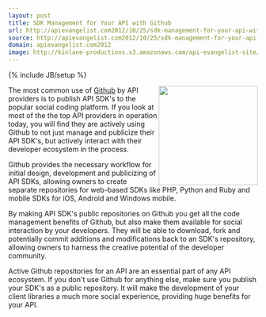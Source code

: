 ```yaml
---
layout: post
title: SDK Management for Your API with Github
url: http://apievangelist.com2012/10/25/sdk-management-for-your-api-with-github/
source: http://apievangelist.com2012/10/25/sdk-management-for-your-api-with-github/
domain: apievangelist.com2012
image: http://kinlane-productions.s3.amazonaws.com/api-evangelist-site/blog/github-logo-basic.png
---
```

{% include JB/setup %}<p>
     <a title="Github" href="https://github.com/"><img src="https://s3.amazonaws.com/kinlane-productions/api-evangelist/github/github-logo.png"  width="200" align="right" /></a>
</p>
<p>
     The most common use of <a title="Github" href="http://www.github.com">Github</a> by API providers is to publish API SDK's to the popular social coding platform. If you look at most of the the top API providers in operation today, you will find they are actively using Github to not just manage and publicize their API SDK's, but actively interact with their developer ecosystem in the process.
</p>
<p>
     Github provides the necessary workflow for initial design, development and publicizing of API SDKs, allowing owners to create separate repositories for web-based SDKs like PHP, Python and Ruby and mobile SDKs for iOS, Android and Windows mobile.
</p>
<p>
     By making API SDK's public repositories on Github you get all the code management benefits of Github, but also make them available for social interaction by your developers. They will be able to download, fork and potentially commit additions and modifications back to an SDK's repository, allowing owners to harness the creative potential of the developer community.
</p>
<p>
     Active Github repositories for an API are an essential part of any API ecosystem. If you don't use Github for anything else, make sure you publish your SDK's as a public repository. It will make the development of your client libraries a much more social experience, providing huge benefits for your API.
</p>
